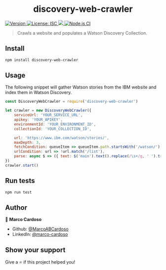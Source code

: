 <h1 align="center">discovery-web-crawler</h1>
<p>
  <a href="https://www.npmjs.com/package/discovery-web-crawler" target="_blank">
    <img alt="Version" src="https://img.shields.io/npm/v/discovery-web-crawler.svg">
  </a>
  <a href="#" target="_blank">
    <img alt="License: ISC" src="https://img.shields.io/badge/License-ISC-yellow.svg" />
  </a>
    <a href="https://codecov.io/gh/MarcoABCardoso/discovery-web-crawler">
      <img src="https://codecov.io/gh/MarcoABCardoso/discovery-web-crawler/branch/master/graph/badge.svg?token=bob4mMwHvp"/>
    </a>
  <a href="#" target="_blank">
    <img alt="Node.js CI" src="https://github.com/MarcoABCardoso/discovery-web-crawler/workflows/Node.js%20CI/badge.svg" />
  </a>
</p>

> Crawls a website and populates a Watson Discovery Collection.

## Install

```sh
npm install discovery-web-crawler
```

## Usage

The following snippet will gather Watson stories from the IBM website and index them in Watson Discovery.

```js
const DiscoveryWebCrawler = require('discovery-web-crawler')

let crawler = new DiscoveryWebCrawler({
    serviceUrl: 'YOUR_SERVICE_URL',
    apikey: 'YOUR_APIKEY',
    environmentId: 'YOUR_ENVIRONMENT_ID',
    collectionId: 'YOUR_COLLECTION_ID',

    url: 'https://www.ibm.com/watson/stories/',                                 // Starting point URL
    maxDepth: 3,                                                                // Max crawler depth
    fetchCondition: queueItem => queueItem.path.startsWith('/watson/'),         // Condition to crawl this URL
    urlCondition: url => !url.match('/list'),                                   // Condition to index this URL
    parse: async $ => ({ text: $('main').text().replace(/\s+/g, ' ').trim() }), // Cheerio API to extract JSON from HTML content
})
crawler.start()


```

## Run tests

```sh
npm run test
```

## Author

👤 **Marco Cardoso**

* Github: [@MarcoABCardoso](https://github.com/MarcoABCardoso)
* LinkedIn: [@marco-cardoso](https://linkedin.com/in/marco-cardoso)

## Show your support

Give a ⭐️ if this project helped you!
